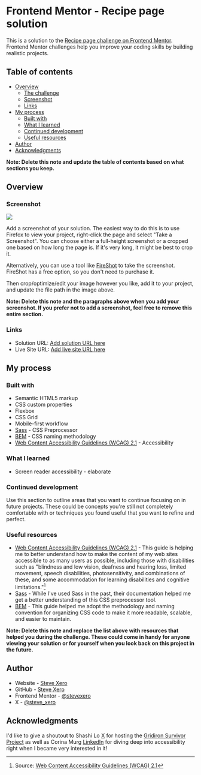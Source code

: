 # Frontend Mentor - Recipe page solution

This is a solution to the [Recipe page challenge on Frontend Mentor](https://www.frontendmentor.io/challenges/recipe-page-KiTsR8QQKm). Frontend Mentor challenges help you improve your coding skills by building realistic projects.

## Table of contents

- [Overview](#overview)
  - [The challenge](#the-challenge)
  - [Screenshot](#screenshot)
  - [Links](#links)
- [My process](#my-process)
  - [Built with](#built-with)
  - [What I learned](#what-i-learned)
  - [Continued development](#continued-development)
  - [Useful resources](#useful-resources)
- [Author](#author)
- [Acknowledgments](#acknowledgments)

**Note: Delete this note and update the table of contents based on what sections you keep.**

## Overview

### Screenshot

![](./screenshot.jpg)

Add a screenshot of your solution. The easiest way to do this is to use Firefox to view your project, right-click the page and select "Take a Screenshot". You can choose either a full-height screenshot or a cropped one based on how long the page is. If it's very long, it might be best to crop it.

Alternatively, you can use a tool like [FireShot](https://getfireshot.com/) to take the screenshot. FireShot has a free option, so you don't need to purchase it.

Then crop/optimize/edit your image however you like, add it to your project, and update the file path in the image above.

**Note: Delete this note and the paragraphs above when you add your screenshot. If you prefer not to add a screenshot, feel free to remove this entire section.**

### Links

- Solution URL: [Add solution URL here](https://your-solution-url.com)
- Live Site URL: [Add live site URL here](https://your-live-site-url.com)

## My process

### Built with

- Semantic HTML5 markup
- CSS custom properties
- Flexbox
- CSS Grid
- Mobile-first workflow
- [Sass](https://sass-lang.com/) - CSS Preprocessor
- [BEM](https://getbem.com/) - CSS naming methodology
- [Web Content Accessibility Guidelines (WCAG) 2.1](https://www.w3.org/TR/WCAG21/) - Accessibility

### What I learned

- Screen reader accessibility - elaborate

### Continued development

Use this section to outline areas that you want to continue focusing on in future projects. These could be concepts you're still not completely comfortable with or techniques you found useful that you want to refine and perfect.

### Useful resources

- [Web Content Accessibility Guidelines (WCAG) 2.1](https://www.w3.org/TR/WCAG21/) - This guide is helping me to better understand how to make the content of my web sites accessible to as many users as possible, including those with disabilities such as "blindness and low vision, deafness and hearing loss, limited movement, speech disabilities, photosensitivity, and combinations of these, and some accommodation for learning disabilities and cognitive limitations."[^1]
- [Sass](https://sass-lang.com/) - While I've used Sass in the past, their documentation helped me get a better understanding of this CSS preprocessor tool.
- [BEM](https://getbem.com/) - This guide helped me adopt the methodology and naming convention for organizing CSS code to make it more readable, scalable, and easier to maintain.

[^1]: Source: [Web Content Accessibility Guidelines (WCAG) 2.1](https://www.w3.org/TR/2023/REC-WCAG21-20230921/#abstract)

**Note: Delete this note and replace the list above with resources that helped you during the challenge. These could come in handy for anyone viewing your solution or for yourself when you look back on this project in the future.**

## Author

- Website - [Steve Xero](https://www.stevexero.com)
- GitHub - [Steve Xero](https://www.github.com/stevexero)
- Frontend Mentor - [@stevexero](https://www.frontendmentor.io/profile/stevexero)
- X - [@steve_xero](https://www.twitter.com/steve_xero)

## Acknowledgments

I'd like to give a shoutout to Shashi Lo [X](https://www.twitter.com/shashiwhocodes) for hosting the [Gridiron Survivor Project](https://www.youtube.com/watch?v=JfLfIKMgnDQ&list=PLxiHOcgq5czRYfmc-bO_aABECrtBE3YR3) as well as Corina Murg [LinkedIn](https://www.linkedin.com/in/corinamurg/) for diving deep into accessibility right when I became very interested in it!
